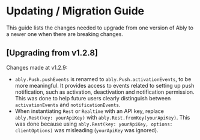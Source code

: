 # Updating / Migration Guide

This guide lists the changes needed to upgrade from one version of Ably to a newer one when there are breaking changes.

## [Upgrading from v1.2.8]

Changes made at v1.2.9:

- `ably.Push.pushEvents` is renamed to `ably.Push.activationEvents`, to be more meaningful. It provides access to events related to setting up push notification, such as activation, deactivation and notification permission. This was done to help future users clearly distinguish between `activationEvents` and `notificationEvents`.
- When instantiating `Rest` or `Realtime` with an API key, replace `ably.Rest(key: yourApiKey)` with `ably.Rest.fromKey(yourApiKey)`. This was done because using `ably.Rest(key: yourApiKey, options: clientOptions)` was misleading (`yourApiKey` was ignored).
